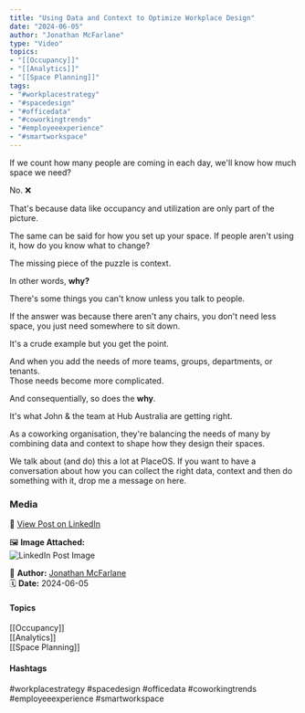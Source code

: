 ```yaml
---
title: "Using Data and Context to Optimize Workplace Design"
date: "2024-06-05"  
author: "Jonathan McFarlane"  
type: "Video"  
topics:  
- "[[Occupancy]]"  
- "[[Analytics]]"  
- "[[Space Planning]]"  
tags:  
- "#workplacestrategy"  
- "#spacedesign"  
- "#officedata"  
- "#coworkingtrends"  
- "#employeeexperience"  
- "#smartworkspace"
---
```

If we count how many people are coming in each day, we'll know how much space we need?

No. ❌

That's because data like occupancy and utilization are only part of the picture.

The same can be said for how you set up your space. If people aren't using it, how do you know what to change?

The missing piece of the puzzle is context.

In other words, **why?**

There's some things you can't know unless you talk to people.

If the answer was because there aren't any chairs, you don't need less space, you just need somewhere to sit down.

It's a crude example but you get the point.

And when you add the needs of more teams, groups, departments, or tenants.  
Those needs become more complicated.

And consequentially, so does the **why**.

It's what John & the team at Hub Australia are getting right.

As a coworking organisation, they're balancing the needs of many by combining data and context to shape how they design their spaces.

We talk about (and do) this a lot at PlaceOS. If you want to have a conversation about how you can collect the right data, context and then do something with it, drop me a message on here.

### Media

🔗 [View Post on LinkedIn](https://www.linkedin.com/feed/update/urn:li:activity:7203947540478652416)  
  
🖼 **Image Attached:**  
![LinkedIn Post Image](https://media.licdn.com/dms/image/v2/D5605AQHkOQQIFRqISA/videocover-high/videocover-high/0/1717554922320?e=1742263200&v=beta&t=thrhoLJaPFnsSZIai0GARmZDnWCewZi4An0xdG_v-jk)  
  
👤 **Author:** [Jonathan McFarlane](https://www.linkedin.com/in/jonathanmcfarlane/)  
🗓️ **Date:** 2024-06-05

#### Topics

[[Occupancy]]  
[[Analytics]]  
[[Space Planning]]

#### Hashtags

#workplacestrategy #spacedesign #officedata #coworkingtrends #employeeexperience #smartworkspace